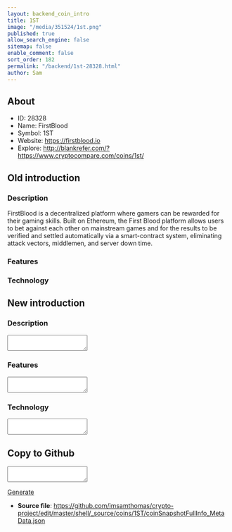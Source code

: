 ```yaml
---
layout: backend_coin_intro
title: 1ST
image: "/media/351524/1st.png"
published: true
allow_search_engine: false
sitemap: false
enable_comment: false
sort_order: 182
permalink: "/backend/1st-28328.html"
author: Sam
---
```


## About

- ID: 28328
- Name: FirstBlood
- Symbol: 1ST
- Website: https://firstblood.io
- Explore: http://blankrefer.com/?https://www.cryptocompare.com/coins/1st/


## Old introduction

### Description

<p>FirstBlood is a decentralized platform where gamers can be rewarded for their gaming skills. Built on Ethereum, the First Blood platform allows users to bet against each other on mainstream games and for the results to be verified and settled automatically via a smart-contract system, eliminating attack vectors, middlemen, and server down time.</p>

### Features


### Technology




## New introduction


### Description
<textarea id="meta_description" name="description"></textarea>

### Features
<textarea id="meta_features" name="features"></textarea>

### Technology
<textarea id="meta_technology" name="technology"></textarea>


## Copy to Github

<textarea id="coinsnapshotfullinfo_metadata"></textarea>

<a href="#gen" onclick="generateMetaDatJson()">Generate</a>

- **Source file**: <a href="https://github.com/imsamthomas/crypto-project/edit/master/shell/_source/coins/1ST/coinSnapshotFullInfo_MetaData.json">https://github.com/imsamthomas/crypto-project/edit/master/shell/_source/coins/1ST/coinSnapshotFullInfo_MetaData.json</a>

